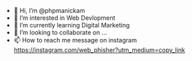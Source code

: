 - 👋 Hi, I’m @phpmanickam
- 👀 I’m interested in Web Devlopment
- 🌱 I’m currently learning Digital  Marketing
- 💞️ I’m looking to collaborate on ...
- 📫 How to reach me message on instagram https://instagram.com/web_phisher?utm_medium=copy_link

<!---
phpmanickam/phpmanickam is a ✨ special ✨ repository because its `README.md` (this file) appears on your GitHub profile.
You can click the Preview link to take a look at your changes.
--->
